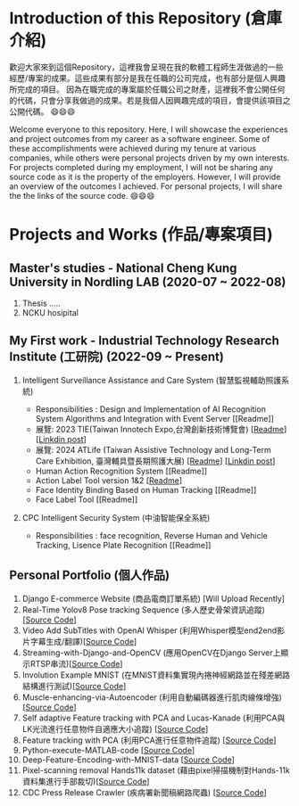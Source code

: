 # Introduction of this Repository (倉庫介紹)

歡迎大家來到這個Repository，這裡我會呈現在我的軟體工程師生涯做過的一些經歷/專案的成果。這些成果有部分是我在任職的公司完成，也有部分是個人興趣所完成的項目。
因為在職完成的專案屬於任職公司之財產，這裡我不會公開任何的代碼，只會分享我做過的成果。若是我個人因興趣完成的項目，會提供該項目之公開代碼。 😄😄😄

Welcome everyone to this repository. Here, I will showcase the experiences and project outcomes from my career as a software engineer. Some of these accomplishments were achieved during my tenure at various companies, while others were personal projects driven by my own interests.
For projects completed during my employment, I will not be sharing any source code as it is the property of the employers. However, I will provide an overview of the outcomes I achieved. For personal projects, I will share the the links of the source code. 😄😄😄

# Projects and Works (作品/專案項目) 

## Master's studies - National Cheng Kung University in Nordling LAB (2020-07 ~ 2022-08)

1. Thesis .....
2. NCKU hosipital

## My First work - Industrial Technology Research Institute (工研院) (2022-09 ~ Present)
1. Intelligent Surveillance Assistance and Care System (智慧監視輔助照護系統)
     * Responsibilities : Design and Implementation of AI Recognition System Algorithms and Integration with Event Server [[Readme]]
     * 展覽: 2023 TIE(Taiwan Innotech Expo,台灣創新技術博覽會)  [[Readme](ReadmeLink)] [[Linkdin post](https://www.linkedin.com/posts/jing-yao-chen-323012236_this-year-our-team-has-developed-a-system-activity-7120061819364286464-4uiJ?utm_source=share&utm_medium=member_desktop)]
     * 展覽: 2024 ATLife (Taiwan Assistive Technology and Long-Term Care Exhibition, 臺灣輔具暨長期照護大展)  [[Readme](ReadmeLink)] [[Linkdin post](https://www.linkedin.com/posts/jing-yao-chen-323012236_i-am-delighted-that-our-team-is-participating-activity-7205567449012789248-nwIx?utm_source=share&utm_medium=member_desktop)]
     * Human Action Recognition System [[Readme]]
     * Action Label Tool version 1&2 [[Readme](https://github.com/JacobChen1998/My-career-as-a-software-engineer/blob/main/readmes_itri/itri_CareSystem_SHOW_Tools_demo.md)]
     * Face Identity Binding Based on Human Tracking [[Readme]]
     * Face Label Tool [[Readme]]
    
2. CPC Intelligent Security System (中油智能保全系統)
     * Responsibilities : face recognition, Reverse Human and Vehicle Tracking, Lisence Plate Recognition [[Readme]]

## Personal Portfolio (個人作品)

1. Django E-commerce Website (商品電商訂單系統) [Will Upload Recently]
2. Real-Time Yolov8 Pose tracking Sequence  (多人歷史骨架資訊追蹤)[[Source Code](https://github.com/JacobChen1998/Real-Time-Yolov8-Pose-tracking-Sequence)]
3. Video Add SubTitles with OpenAI Whisper (利用Whisper模型end2end影片字幕生成/翻譯)[[Source Code](https://github.com/JacobChen1998/VideoAddSubTitles_with_whisper)]
4. Streaming-with-Django-and-OpenCV (應用OpenCV在Django Server上顯示RTSP串流)[[Source Code](https://github.com/JacobChen1998/Streaming-with-Django-and-OpenCV)]
5. Involution Example MNIST (在MNIST資料集實現內捲神經網路並在殘差網路結構進行測試)[[Source Code](https://github.com/JacobChen1998/Involution_Example_MNIST/tree/main)]
6. Muscle-enhancing-via-Autoencoder (利用自動編碼器進行肌肉線條增強) [[Source Code](https://github.com/JacobChen1998?tab=repositories)]
7. Self adaptive Feature tracking with PCA and Lucas-Kanade (利用PCA與LK光流進行任意物件自適應大小追蹤) [[Source Code](https://github.com/JacobChen1998/Self-adaptive-Feature-tracking-with-PCA-Lucas-Kanade)]
8. Feature tracking with PCA (利用PCA進行任意物件追蹤) [[Source Code](https://github.com/JacobChen1998/Feature-tracking-with-PCA)]
9. Python-execute-MATLAB-code [[Source Code](https://github.com/JacobChen1998/Deep-Feature-Encoding-with-MNIST-data)]
10. Deep-Feature-Encoding-with-MNIST-data [[Source Code](https://github.com/JacobChen1998/Deep-Feature-Encoding-with-MNIST-data)]
11. Pixel-scanning removal Hands11k dataset (藉由pixel掃描機制對Hands-11k資料集進行手部裁切)[[Source Code](https://github.com/JacobChen1998/Pixel-scanning-removal-Hands11k-dataset)]
12. CDC Press Release Crawler (疾病署新聞稿網路爬蟲) [[Source Code](https://github.com/JacobChen1998/CDC-Press-Release-Crawler)]
